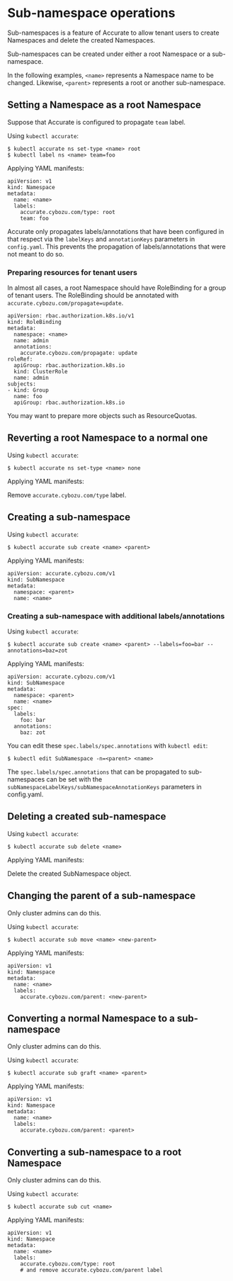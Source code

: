 # Sub-namespace operations

Sub-namespaces is a feature of Accurate to allow tenant users to create Namespaces and delete the created Namespaces.

Sub-namespaces can be created under either a root Namespace or a sub-namespace.

In the following examples, `<name>` represents a Namespace name to be changed.
Likewise, `<parent>` represents a root or another sub-namespace.

## Setting a Namespace as a root Namespace

Suppose that Accurate is configured to propagate `team` label.

Using `kubectl accurate`:

```console
$ kubectl accurate ns set-type <name> root
$ kubectl label ns <name> team=foo
```

Applying YAML manifests:

```console
apiVersion: v1
kind: Namespace
metadata:
  name: <name>
  labels:
    accurate.cybozu.com/type: root
    team: foo
```

Accurate only propagates labels/annotations that have been configured in that respect via the `labelKeys` and `annotationKeys` parameters in `config.yaml`. This prevents the propagation of labels/annotations that were not meant to do so.

### Preparing resources for tenant users

In almost all cases, a root Namespace should have RoleBinding for a group of tenant users.
The RoleBinding should be annotated with `accurate.cybozu.com/propagate=update`.

```console
apiVersion: rbac.authorization.k8s.io/v1
kind: RoleBinding
metadata:
  namespace: <name>
  name: admin
  annotations:
    accurate.cybozu.com/propagate: update
roleRef:
  apiGroup: rbac.authorization.k8s.io
  kind: ClusterRole
  name: admin
subjects:
- kind: Group
  name: foo
  apiGroup: rbac.authorization.k8s.io
```

You may want to prepare more objects such as ResourceQuotas.

## Reverting a root Namespace to a normal one

Using `kubectl accurate`:

```console
$ kubectl accurate ns set-type <name> none
```

Applying YAML manifests:

Remove `accurate.cybozu.com/type` label.

## Creating a sub-namespace

Using `kubectl accurate`:

```console
$ kubectl accurate sub create <name> <parent>
```

Applying YAML manifests:

```console
apiVersion: accurate.cybozu.com/v1
kind: SubNamespace
metadata:
  namespace: <parent>
  name: <name>
```

### Creating a sub-namespace with additional labels/annotations

Using `kubectl accurate`:

```console
$ kubectl accurate sub create <name> <parent> --labels=foo=bar --annotations=baz=zot
```

Applying YAML manifests:

```console
apiVersion: accurate.cybozu.com/v1
kind: SubNamespace
metadata:
  namespace: <parent>
  name: <name>
spec:
  labels:
    foo: bar
  annotations:
    baz: zot
```

You can edit these `spec.labels/spec.annotations` with `kubectl edit`:

```console
$ kubectl edit SubNamespace -n=<parent> <name>
```

The `spec.labels/spec.annotations` that can be propagated to sub-namespaces can be set with the `subNamespaceLabelKeys/subNamespaceAnnotationKeys` parameters in config.yaml.

## Deleting a created sub-namespace

Using `kubectl accurate`:

```console
$ kubectl accurate sub delete <name>
```

Applying YAML manifests:

Delete the created SubNamespace object.

## Changing the parent of a sub-namespace

Only cluster admins can do this.

Using `kubectl accurate`:

```console
$ kubectl accurate sub move <name> <new-parent>
```

Applying YAML manifests:

```console
apiVersion: v1
kind: Namespace
metadata:
  name: <name>
  labels:
    accurate.cybozu.com/parent: <new-parent>
```

## Converting a normal Namespace to a sub-namespace

Only cluster admins can do this.

Using `kubectl accurate`:

```console
$ kubectl accurate sub graft <name> <parent>
```

Applying YAML manifests:

```console
apiVersion: v1
kind: Namespace
metadata:
  name: <name>
  labels:
    accurate.cybozu.com/parent: <parent>
```

## Converting a sub-namespace to a root Namespace

Only cluster admins can do this.

Using `kubectl accurate`:

```console
$ kubectl accurate sub cut <name>
```

Applying YAML manifests:

```console
apiVersion: v1
kind: Namespace
metadata:
  name: <name>
  labels:
    accurate.cybozu.com/type: root
    # and remove accurate.cybozu.com/parent label
```
